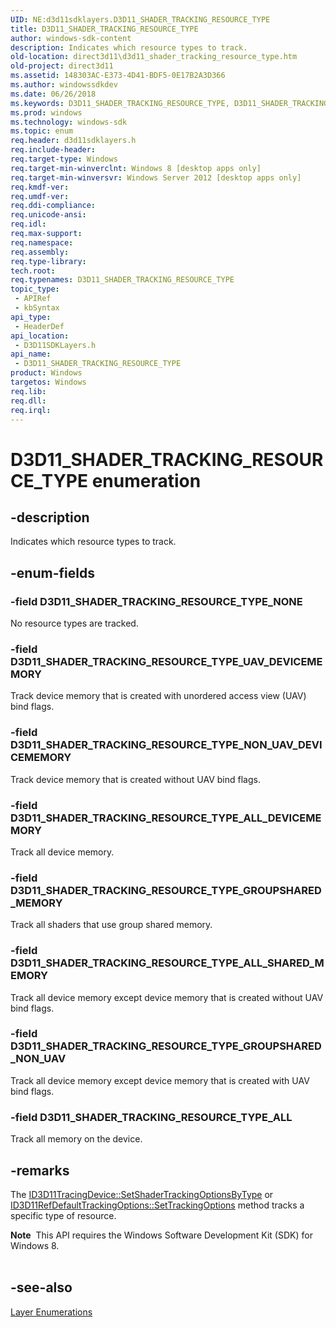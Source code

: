 ```yaml
---
UID: NE:d3d11sdklayers.D3D11_SHADER_TRACKING_RESOURCE_TYPE
title: D3D11_SHADER_TRACKING_RESOURCE_TYPE
author: windows-sdk-content
description: Indicates which resource types to track.
old-location: direct3d11\d3d11_shader_tracking_resource_type.htm
old-project: direct3d11
ms.assetid: 148303AC-E373-4D41-BDF5-0E17B2A3D366
ms.author: windowssdkdev
ms.date: 06/26/2018
ms.keywords: D3D11_SHADER_TRACKING_RESOURCE_TYPE, D3D11_SHADER_TRACKING_RESOURCE_TYPE enumeration [Direct3D 11], D3D11_SHADER_TRACKING_RESOURCE_TYPE_ALL, D3D11_SHADER_TRACKING_RESOURCE_TYPE_ALL_DEVICEMEMORY, D3D11_SHADER_TRACKING_RESOURCE_TYPE_ALL_SHARED_MEMORY, D3D11_SHADER_TRACKING_RESOURCE_TYPE_GROUPSHARED_MEMORY, D3D11_SHADER_TRACKING_RESOURCE_TYPE_GROUPSHARED_NON_UAV, D3D11_SHADER_TRACKING_RESOURCE_TYPE_NONE, D3D11_SHADER_TRACKING_RESOURCE_TYPE_NON_UAV_DEVICEMEMORY, D3D11_SHADER_TRACKING_RESOURCE_TYPE_UAV_DEVICEMEMORY, d3d11sdklayers/D3D11_SHADER_TRACKING_RESOURCE_TYPE, d3d11sdklayers/D3D11_SHADER_TRACKING_RESOURCE_TYPE_ALL, d3d11sdklayers/D3D11_SHADER_TRACKING_RESOURCE_TYPE_ALL_DEVICEMEMORY, d3d11sdklayers/D3D11_SHADER_TRACKING_RESOURCE_TYPE_ALL_SHARED_MEMORY, d3d11sdklayers/D3D11_SHADER_TRACKING_RESOURCE_TYPE_GROUPSHARED_MEMORY, d3d11sdklayers/D3D11_SHADER_TRACKING_RESOURCE_TYPE_GROUPSHARED_NON_UAV, d3d11sdklayers/D3D11_SHADER_TRACKING_RESOURCE_TYPE_NONE, d3d11sdklayers/D3D11_SHADER_TRACKING_RESOURCE_TYPE_NON_UAV_DEVICEMEMORY, d3d11sdklayers/D3D11_SHADER_TRACKING_RESOURCE_TYPE_UAV_DEVICEMEMORY, direct3d11.d3d11_shader_tracking_resource_type
ms.prod: windows
ms.technology: windows-sdk
ms.topic: enum
req.header: d3d11sdklayers.h
req.include-header: 
req.target-type: Windows
req.target-min-winverclnt: Windows 8 [desktop apps only]
req.target-min-winversvr: Windows Server 2012 [desktop apps only]
req.kmdf-ver: 
req.umdf-ver: 
req.ddi-compliance: 
req.unicode-ansi: 
req.idl: 
req.max-support: 
req.namespace: 
req.assembly: 
req.type-library: 
tech.root: 
req.typenames: D3D11_SHADER_TRACKING_RESOURCE_TYPE
topic_type:
 - APIRef
 - kbSyntax
api_type:
 - HeaderDef
api_location:
 - D3D11SDKLayers.h
api_name:
 - D3D11_SHADER_TRACKING_RESOURCE_TYPE
product: Windows
targetos: Windows
req.lib: 
req.dll: 
req.irql: 
---
```


# D3D11_SHADER_TRACKING_RESOURCE_TYPE enumeration


## -description


Indicates which resource types to track.


## -enum-fields




### -field D3D11_SHADER_TRACKING_RESOURCE_TYPE_NONE

No resource types are tracked.


### -field D3D11_SHADER_TRACKING_RESOURCE_TYPE_UAV_DEVICEMEMORY

Track device memory that is created with unordered access view (UAV) bind flags.


### -field D3D11_SHADER_TRACKING_RESOURCE_TYPE_NON_UAV_DEVICEMEMORY

Track device memory that is created without UAV bind flags.


### -field D3D11_SHADER_TRACKING_RESOURCE_TYPE_ALL_DEVICEMEMORY

Track all device memory.


### -field D3D11_SHADER_TRACKING_RESOURCE_TYPE_GROUPSHARED_MEMORY

Track all shaders that use group shared memory.


### -field D3D11_SHADER_TRACKING_RESOURCE_TYPE_ALL_SHARED_MEMORY

Track all device memory except device memory that is created without UAV bind flags.


### -field D3D11_SHADER_TRACKING_RESOURCE_TYPE_GROUPSHARED_NON_UAV

Track all device memory except device memory that is created with UAV bind flags.


### -field D3D11_SHADER_TRACKING_RESOURCE_TYPE_ALL

Track all memory on the device.


## -remarks



The <a href="https://msdn.microsoft.com/ABB83CE4-D612-4797-A9AD-F3C2954E669D">ID3D11TracingDevice::SetShaderTrackingOptionsByType</a> or <a href="https://msdn.microsoft.com/A54AAC4C-CD38-4326-AF99-9FB74CC0A1A0">ID3D11RefDefaultTrackingOptions::SetTrackingOptions</a> method tracks a specific type of resource.

<div class="alert"><b>Note</b>  This API requires the Windows Software Development Kit (SDK) for Windows 8.</div>
<div> </div>



## -see-also




<a href="https://msdn.microsoft.com/0fd0456b-2638-4b4c-8a34-a3e104a1a034">Layer Enumerations</a>
 

 

